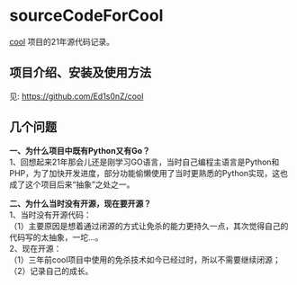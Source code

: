 # sourceCodeForCool
[cool](https://github.com/Ed1s0nZ/cool) 项目的21年源代码记录。

## 项目介绍、安装及使用方法
见: https://github.com/Ed1s0nZ/cool

## 几个问题
**一、为什么项目中既有Python又有Go？**   
   1、回想起来21年那会儿还是刚学习GO语言，当时自己编程主语言是Python和PHP，为了加快开发进度，部分功能偷懒使用了当时更熟悉的Python实现，这也成了这个项目后来“抽象”之处之一。   
   
**二、为什么当时没有开源，现在要开源？**   
   1、当时没有开源代码：   
   （1）主要原因是想着通过闭源的方式让免杀的能力更持久一点，其次觉得自己的代码写的太抽象，一坨...。   
   2、现在开源：   
   （1）三年前cool项目中使用的免杀技术如今已经过时，所以不需要继续闭源；   
   （2）记录自己的成长。   
   

   
